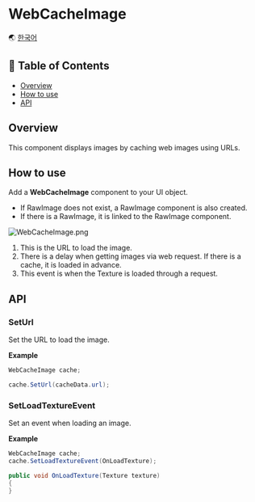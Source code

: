 # WebCacheImage

🌏 [한국어](README.md)

## 🚩 Table of Contents

* [Overview](#Overview)
* [How to use](#How-to-use)
* [API](#api)

## Overview

This component displays images by caching web images using URLs.

## How to use
Add a **WebCacheImage** component to your UI object.

* If RawImage does not exist, a RawImage component is also created.
* If there is a RawImage, it is linked to the RawImage component.

![WebCacheImage.png](https://github.com/nhn/gpm.unity/blob/main/docs/UI/WebCacheImage/images/WebCacheImage.png?raw=true)

1. This is the URL to load the image.
2. There is a delay when getting images via web request. If there is a cache, it is loaded in advance.
3. This event is when the Texture is loaded through a request.

## API

### SetUrl

Set the URL to load the image.

**Example**
```cs
WebCacheImage cache;

cache.SetUrl(cacheData.url);
```

### SetLoadTextureEvent

Set an event when loading an image.

**Example**
```cs
WebCacheImage cache;
cache.SetLoadTextureEvent(OnLoadTexture);

public void OnLoadTexture(Texture texture)
{
}
```
